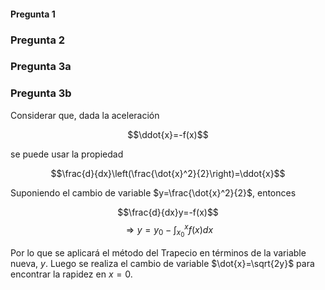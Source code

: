 #### Pregunta 1

### Pregunta 2

### Pregunta 3a

### Pregunta 3b

Considerar que, dada la aceleración

$$\ddot{x}=-f(x)$$

se puede usar la propiedad

$$\frac{d}{dx}\left(\frac{\dot{x}^2}{2}\right)=\ddot{x}$$

Suponiendo el cambio de variable $y=\frac{\dot{x}^2}{2}$, entonces

$$\frac{d}{dx}y=-f(x)$$
$$\Rightarrow y=y_0-\int_{x_0}^{x}f(x)dx$$

Por lo que se aplicará el método del Trapecio en términos de la variable nueva, $y$. Luego se realiza el cambio de variable $\dot{x}=\sqrt{2y}$ para encontrar la rapidez en $x=0$.